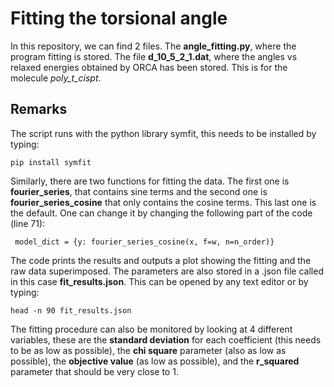 # Fitting the torsional angle

In this repository, we can find 2 files. The **angle_fitting.py**, where the program fitting is stored. The file
**d_10_5_2_1.dat**, where the angles vs relaxed energies obtained by ORCA has been stored. This is for the molecule
*poly_t_cispt*.

## Remarks

The script runs with the python library symfit, this needs to be installed by typing:

```
pip install symfit
```

Similarly, there are two functions for fitting the data. The first one is **fourier_series**, that contains sine terms and the second
one is **fourier_series_cosine** that only contains the cosine terms. This last one is the default. One can change it by changing the
following part of the code (line 71):

```
 model_dict = {y: fourier_series_cosine(x, f=w, n=n_order)}
````

The code prints the results and outputs a plot showing the fitting and the raw data superimposed. The parameters are also stored in 
a .json file called in this case **fit_results.json**. This can be opened by any text editor or by typing: 

```
head -n 90 fit_results.json
```

The fitting procedure can also be monitored by looking at 4 different variables, these are the **standard deviation** for each 
coefficient (this needs to be as low as possible), the **chi square** parameter (also as low as possible), the **objective value** (as low
as possible), and the **r_squared** parameter that should be very close to 1. 

